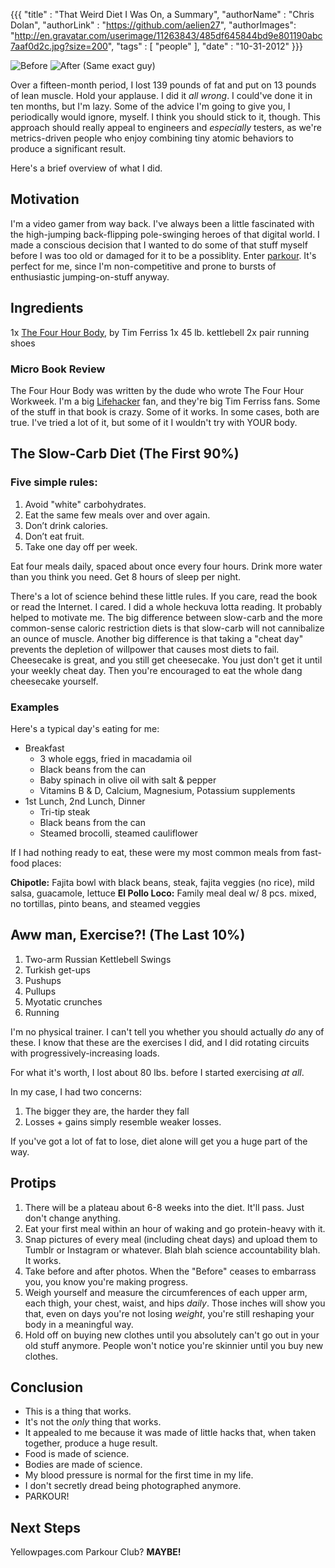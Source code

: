 {{{
	"title" : "That Weird Diet I Was On, a Summary",
	"authorName" : "Chris Dolan",
	"authorLink" : "https://github.com/aelien27",
	"authorImages": "http://en.gravatar.com/userimage/11263843/485df645844bd9e801190abc7aaf0d2c.jpg?size=200",
	"tags" : [ "people" ],
	"date" : "10-31-2012"
}}}

![Before](http://i.imgur.com/q8rWL.jpg)
![After](http://i.imgur.com/27Hjj.jpg)
(Same exact guy)

Over a fifteen-month period, I lost 139 pounds of fat and put on 13 pounds of lean muscle.  Hold your applause.  I did it _all wrong_.  I could've done it in ten months, but I'm lazy.  Some of the advice I'm going to give you, I periodically would ignore, myself.  I think you should stick to it, though.  This approach should really appeal to engineers and _especially_ testers, as we're metrics-driven people who enjoy combining tiny atomic behaviors to produce a significant result.

Here's a brief overview of what I did.

## Motivation
I'm a video gamer from way back.  I've always been a little fascinated with the high-jumping back-flipping pole-swinging heroes of that digital world.  I made a conscious decision that I wanted to do some of that stuff myself before I was too old or damaged for it to be a possiblity.  Enter [parkour](http://en.wikipedia.org/wiki/Parkour).  It's perfect for me, since I'm non-competitive and prone to bursts of enthusiastic jumping-on-stuff anyway.

## Ingredients
1x [The Four Hour Body](http://fourhourbody.com/), by Tim Ferriss
1x 45 lb. kettlebell
2x pair running shoes

### Micro Book Review
The Four Hour Body was written by the dude who wrote The Four Hour Workweek.  I'm a big [Lifehacker](http://www.lifehacker.com) fan, and they're big Tim Ferriss fans.  Some of the stuff in that book is crazy.  Some of it works.  In some cases, both are true.  I've tried a lot of it, but some of it I wouldn't try with YOUR body.

## The Slow-Carb Diet (The First 90%)

### Five simple rules:
1. Avoid "white" carbohydrates.
2. Eat the same few meals over and over again.
3. Don’t drink calories.
4. Don’t eat fruit.
5. Take one day off per week.

Eat four meals daily, spaced about once every four hours.  Drink more water than you think you need.  Get 8 hours of sleep per night.

There's a lot of science behind these little rules.  If you care, read the book or read the Internet.  I cared.  I did a whole heckuva lotta reading.  It probably helped to motivate me.  The big difference between slow-carb and the more common-sense caloric restriction diets is that slow-carb will not cannibalize an ounce of muscle.  Another big difference is that taking a "cheat day" prevents the depletion of willpower that causes most diets to fail.  Cheesecake is great, and you still get cheesecake.  You just don't get it until your weekly cheat day.  Then you're encouraged to eat the whole dang cheesecake yourself.

### Examples
Here's a typical day's eating for me:

- Breakfast
  - 3 whole eggs, fried in macadamia oil
  - Black beans from the can
  - Baby spinach in olive oil with salt & pepper
  - Vitamins B & D, Calcium, Magnesium, Potassium supplements
- 1st Lunch, 2nd Lunch, Dinner
  - Tri-tip steak
  - Black beans from the can
  - Steamed brocolli, steamed cauliflower

If I had nothing ready to eat, these were my most common meals from fast-food places:

**Chipotle:** Fajita bowl with black beans, steak, fajita veggies (no rice), mild salsa, guacamole, lettuce
**El Pollo Loco:**  Family meal deal w/ 8 pcs. mixed, no tortillas, pinto beans, and steamed veggies

## Aww man, Exercise?! (The Last 10%)
1. Two-arm Russian Kettlebell Swings
2. Turkish get-ups
3. Pushups
4. Pullups
5. Myotatic crunches
6. Running

I'm no physical trainer.  I can't tell you whether you should actually *do* any of these.  I know that these are the exercises I did, and I did rotating circuits with progressively-increasing loads.

For what it's worth, I lost about 80 lbs. before I started exercising _at all_.

In my case, I had two concerns:
1. The bigger they are, the harder they fall
2. Losses + gains simply resemble weaker losses.

If you've got a lot of fat to lose, diet alone will get you a huge part of the way.

## Protips
1. There will be a plateau about 6-8 weeks into the diet.  It'll pass.  Just don't change anything.
2. Eat your first meal within an hour of waking and go protein-heavy with it.
3. Snap pictures of every meal (including cheat days) and upload them to Tumblr or Instagram or whatever.  Blah blah science accountability blah.  It works.
4. Take before and after photos.  When the "Before" ceases to embarrass you, you know you're making progress.
5. Weigh yourself and measure the circumferences of each upper arm, each thigh, your chest, waist, and hips _daily_.  Those inches will show you that, even on days you're not losing _weight_, you're still reshaping your body in a meaningful way.
6. Hold off on buying new clothes until you absolutely can't go out in your old stuff anymore.  People won't notice you're skinnier until you buy new clothes.

## Conclusion
- This is a thing that works.
- It's not the _only_ thing that works.
- It appealed to me because it was made of little hacks that, when taken together, produce a huge result.
- Food is made of science.
- Bodies are made of science.
- My blood pressure is normal for the first time in my life.
- I don't secretly dread being photographed anymore.
- PARKOUR!

## Next Steps
Yellowpages.com Parkour Club?  **MAYBE!**
